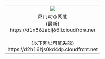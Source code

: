 ﻿<table>
  <tr></tr>
  <tr><td colspan=2 align=center><img src="https://d1n581abij86il.cloudfront.net/Up/oGate.jpg" /></td></tr>
  <tr><td colspan=2 align=center>网门动态网址<br/>(最新)
<br>https://d1n581abij86il.cloudfront.net
<br/><br/>(以下网址可能失效)
<br>https://d2h16hjs0kd4dp.cloudfront.net
    </td>
  </tr>
</table>
